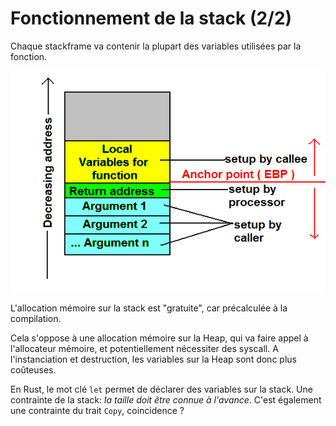 # Fonctionnement de la stack (2/2)

Chaque stackframe va contenir la plupart des variables utilisées par la fonction.

![](images/stack-frame.png)

L'allocation mémoire sur la stack est "gratuite", car précalculée à la compilation.

Cela s'oppose à une allocation mémoire sur la Heap, qui va faire appel à l'allocateur mémoire, et potentiellement nécessiter des syscall. A l'instanciation et destruction, les variables sur la Heap sont donc plus coûteuses.

En Rust, le mot clé `let` permet de déclarer des variables sur la stack. Une contrainte de la stack: *la taille doit être connue à l'avance*. C'est également une contrainte du trait `Copy`, coincidence ?